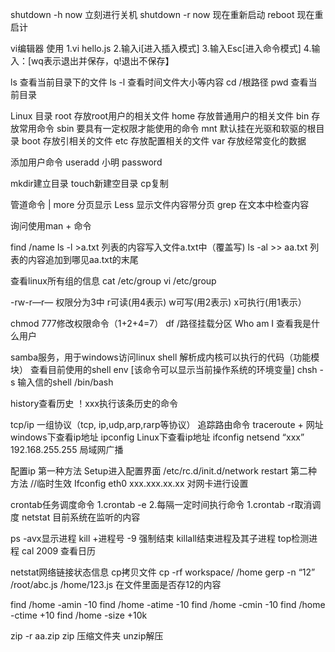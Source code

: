 shutdown -h now 立刻进行关机
shutdown -r now 现在重新启动
reboot 现在重启计

vi编辑器 使用
1.vi hello.js
2.输入i[进入插入模式]
3.输入Esc[进入命令模式]
4.输入：[wq表示退出并保存，q!退出不保存】

ls 查看当前目录下的文件 ls -l 查看时间文件大小等内容
cd /根路径
pwd 查看当前目录

Linux 目录
root 存放root用户的相关文件
home 存放普通用户的相关文件
bin 存放常用命令
sbin 要具有一定权限才能使用的命令
mnt 默认挂在光驱和软驱的根目录
boot 存放引相关的文件
etc 存放配置相关的文件
var 存放经常变化的数据

添加用户命令
useradd 小明
password

mkdir建立目录
touch新建空目录
cp复制


管道命令 |
more  分页显示
Less  显示文件内容带分页
grep 在文本中检查内容

询问使用man + 命令

find /name
ls -l >a.txt 列表的内容写入文件a.txt中（覆盖写)
ls -al >> aa.txt 列表的内容追加到哪见aa.txt的末尾

查看linux所有组的信息
cat /etc/group
 vi /etc/group

-rw-r—r—
权限分为3中 r可读(用4表示) w可写(用2表示) x可执行(用1表示）

chmod 777修改权限命令（1+2+4=7）
df /路径挂载分区
Who am I 查看我是什么用户 

samba服务，用于windows访问linux
shell 解析成内核可以执行的代码（功能模块）
查看目前使用的shell
env [该命令可以显示当前操作系统的环境变量]
chsh -s 输入信的shell /bin/bash

history查看历史
！xxx执行该条历史的命令

tcp/ip 一组协议（tcp, ip,udp,arp,rarp等协议）
追踪路由命令
traceroute + 网址
windows下查看ip地址 ipconfig
Linux下查看ip地址 ifconfig
netsend “xxx” 192.168.255.255 局域网广播

配置ip
第一种方法
Setup进入配置界面
/etc/rc.d/init.d/network restart 
第二种方法 //临时生效
Ifconfig eth0  xxx.xxx.xx.xx 对网卡进行设置

crontab任务调度命令
1.crontab -e
2.每隔一定时间执行命令
1.crontab -r取消调度
netstat 目前系统在监听的内容

ps -avx显示进程
kill +进程号 -9 强制结束
killall结束进程及其子进程 
top检测进程
cal  2009 查看日历

netstat网络链接状态信息
cp拷贝文件 cp -rf workspace/ /home
gerp -n “12” /root/abc.js /home/123.js 在文件里面是否存12的内容

find /home -amin -10
find  /home -atime -10
find /home -cmin -10
find /home -ctime +10
find /home -size +10k

zip -r aa.zip zip 压缩文件夹
unzip解压





